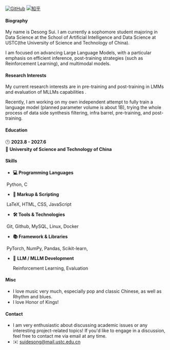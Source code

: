 [![GitHub](https://img.shields.io/badge/GitHub-%23121011?style=for-the-badge&logo=github&logoColor=white)](https://github.com/sds7788)
[![知乎](https://img.shields.io/badge/%E7%9F%A5%E4%B9%8E-%231E2A2A?style=for-the-badge&logo=zhihu&logoColor=blue)](https://www.zhihu.com/people/tb8bey)


#### Biography

My name is Desong Sui. I am currently a sophomore student majoring in Data Science at the School of Artificial Intelligence and Data Science at USTC(the University of Science and Technology of China).

I am focused on advancing Large Language Models, with a particular emphasis on efficient inference, post-training strategies (such as Reinforcement Learning), and multimodal models.

#### Research Interests

My current research interests are in pre-training and post-training in LMMs and evaluation of MLLMs capabilities .

Recently, I am working on my own independent attempt to fully train a language model (planned parameter volume is about 1B), trying the whole process of data side synthesis filtering, infra barrel, pre-training, and post-training.

#### Education

🕒 **2023.8 - 2027.6**  
📍 **University of Science and Technology of China**  

#### Skills

+ **💻 Programming Languages**

​	Python, C

+ **📄 Markup & Scripting**

​	LaTeX, HTML, CSS, JavaScript

+ **🛠️ Tools & Technologies**

​	Git, Github, MySQL, Linux, Docker

+ **📚 Framework & Libraries**

​	PyTorch, NumPy, Pandas, Scikit-learn,

+ 🧠 **LLM / MLLM Development**

   Reinforcement Learning, Evaluation


#### Misc

* I love music very much, especially pop and classic Chinese, as well as Rhythm and blues.
* I love Honor of Kings!

#### Contact

* I am very enthusiastic about discussing academic issues or any interesting project-related topics! If you'd like to engage in a discussion, feel free to contact me via email at any time. 
* ✉️ suidesong@mail.ustc.edu.cn

